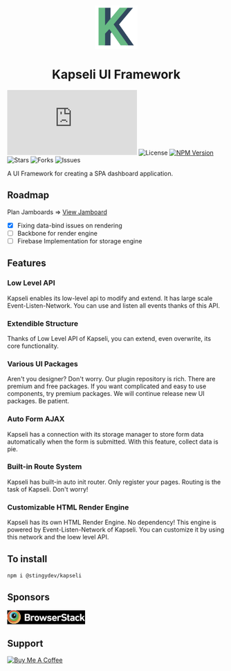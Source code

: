 <p align="center">
    <img src="./kapseli-logo.png" alt="kapseli-logo" height="100"><br>
</p>
<h1 align="center">Kapseli UI Framework</h1>

![Code Size](https://badgen.net/badgesize/normal/Swindler36/Kapseli-UI-Framework/master/dist/js/bundle.js?style=flat-square&label=size&color=47BB77&labelColor=000)
![License](https://badgen.net/badge/license/MIT/blue?style=flat-square&color=47BB77&labelColor=000)
[![NPM Version](https://img.shields.io/npm/v/@stingydev/kapseli?style=flat-square&color=47BB77&labelColor=000)](https://www.npmjs.com/package/@stingydev/kapseli)
![Stars](https://badgen.net/github/stars/Swindler36/Kapseli-UI-Framework?style=flat-square&color=47BB77&labelColor=000)
![Forks](https://badgen.net/github/forks/Swindler36/Kapseli-UI-Framework?style=flat-square&color=47BB77&labelColor=000)
![Issues](https://badgen.net/github/issues/Swindler36/Kapseli-UI-Framework?style=flat-square&color=47BB77&labelColor=000)

A UI Framework for creating a SPA dashboard application.

## Roadmap

Plan Jamboards => [View Jamboard](https://jamboard.google.com/d/1hunm6IeiJexXnuW9XgFz2l-y8iPIZjfIvvYyiBjaRAU/edit?usp=sharing)

- [x] Fixing data-bind issues on rendering
- [ ] Backbone for render engine
- [ ] Firebase Implementation for storage engine

## Features

### Low Level API

Kapseli enables its low-level api to modify and extend. It has large scale Event-Listen-Network. You can use and listen all events thanks of this API.

### Extendible Structure

Thanks of Low Level API of Kapseli, you can extend, even overwrite, its core functionality.

### Various UI Packages

Aren't you designer? Don't worry. Our plugin repository is rich. There are premium and free packages. If you want complicated and easy to use components, try premium packages. We will continue release new UI packages. Be patient.

### Auto Form AJAX

Kapseli has a connection with its storage manager to store form data automatically when the form is submitted. With this feature, collect data is pie.

### Built-in Route System

Kapseli has built-in auto init router. Only register your pages. Routing is the task of Kapseli. Don't worry!

### Customizable HTML Render Engine

Kapseli has its own HTML Render Engine. No dependency! This engine is powered by Event-Listen-Network of Kapseli. You can customize it by using this network and the loew level API.

## To install

```bash
npm i @stingydev/kapseli
```

## Sponsors

![browserstack](./sponsors/browserstack.jpeg)

## Support

<a href="https://www.buymeacoffee.com/stingydev" target="_blank"><img src="https://cdn.buymeacoffee.com/buttons/v2/default-yellow.png" alt="Buy Me A Coffee" width="200px"></a>
